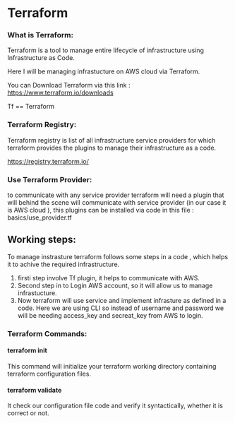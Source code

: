 # Terraform

### What is Terraform:
Terraform is a tool to manage entire lifecycle of infrastructure using Infrastructure as Code.

Here I will be managing infrastucture on AWS cloud via Terraform.

You can Download Terraform via this link : https://www.terraform.io/downloads

Tf == Terraform

### Terraform Registry:
Terraform registry is list of all infrastructure service providers for which terraform provides the plugins to manage their infrastructure as a code.

https://registry.terraform.io/

### Use Terraform Provider:
to communicate with any service provider terraform will need a plugin that will behind the scene will communicate with service provider (in our case it is AWS cloud ), this plugins can be installed via code in this file : basics/use_provider.tf


## Working steps:
To manage instrasture terraform follows some steps in a code , which helps it to achive the required infrastructure.

1. firsti step involve Tf plugin, it helps to communicate with AWS.
2. Second step in to Login AWS account, so it will allow us to manage infrastucture.
3. Now terraform will use service and implement infrasture as defined in a code. Here we are using CLI so instead of username and password we will be needing access_key and secreat_key from AWS to login.

### Terraform Commands:

#### terraform init 
This command will initialize your terraform working directory containing terraform configuration files.

#### terraform validate 
It check our configuration file code and verify it syntactically, whether it is correct or not. 
